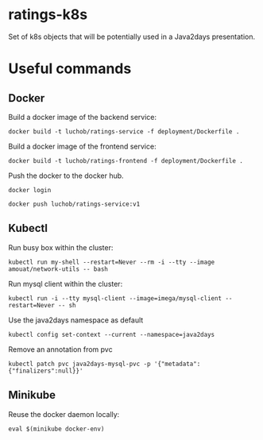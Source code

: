 # ratings-k8s

Set of k8s objects that will be potentially used in a Java2days presentation.

# Useful commands

## Docker

Build a docker image of the backend service:

`docker build -t luchob/ratings-service -f deployment/Dockerfile .`

Build a docker image of the frontend service:

`docker build -t luchob/ratings-frontend -f deployment/Dockerfile .`

Push the docker to the docker hub.

`docker login`

`docker push luchob/ratings-service:v1`

## Kubectl

Run busy box within the cluster:

`kubectl run my-shell --restart=Never --rm -i --tty --image amouat/network-utils -- bash`

Run mysql client within the cluster:

`kubectl run -i --tty mysql-client --image=imega/mysql-client --restart=Never -- sh`

Use the java2days namespace as default

`kubectl config set-context --current --namespace=java2days`

Remove an annotation from pvc

`kubectl patch pvc java2days-mysql-pvc -p '{"metadata":{"finalizers":null}}'`

## Minikube

Reuse the docker daemon locally:

`eval $(minikube docker-env)`
